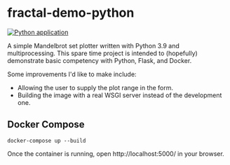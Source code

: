 # fractal-demo-python

[![Python application](https://github.com/ebeeton/fractal-demo-python/actions/workflows/python-app.yml/badge.svg)](https://github.com/ebeeton/fractal-demo-python/actions/workflows/python-app.yml)

A simple Mandelbrot set plotter written with Python 3.9 and multiprocessing.
This spare time project is intended to (hopefully) demonstrate basic
competency with Python, Flask, and Docker.

Some improvements I'd like to make include:

- Allowing the user to supply the plot range in the form.
- Building the image with a real WSGI server instead of the development one.

## Docker Compose

`docker-compose up --build`

Once the container is running, open http://localhost:5000/ in your browser.
